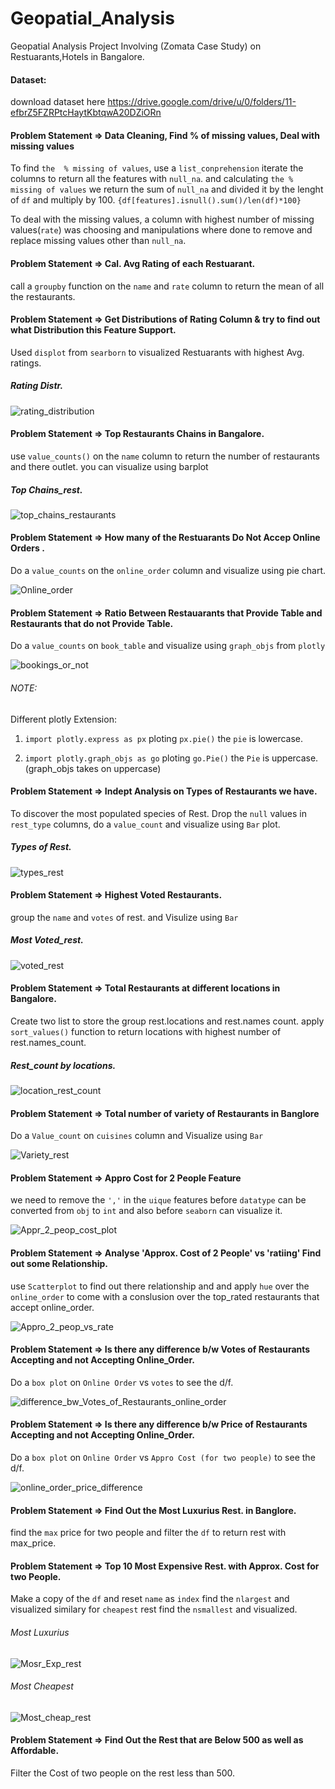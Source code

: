 # Geopatial_Analysis
Geopatial Analysis Project Involving (Zomata Case Study) on Restuarants,Hotels in Bangalore.

#### Dataset:
download dataset here https://drive.google.com/drive/u/0/folders/11-efbrZ5FZRPtcHaytKbtqwA20DZiORn 

#### Problem Statement => Data Cleaning, Find % of missing values, Deal with missing values

To find `the  % missing of values`, use a `list_conprehension` iterate the columns to return all the features with `null_na`. and calculating `the % missing of values` we return the sum of `null_na` and divided it by the lenght of `df` and multiply by 100. `{df[features].isnull().sum()/len(df)*100}` 

To deal with the missing values, a column with highest number of  missing values(`rate`) was choosing and manipulations where done to remove and replace missing values other than `null_na`. 

#### Problem Statement => Cal. Avg Rating of each Restuarant.

call a `groupby` function on the `name` and `rate` column to return the mean of  all the restaurants.

#### Problem Statement =>  Get Distributions of Rating Column & try to find out what Distribution this Feature Support.

Used `displot` from `searborn` to visualized Restuarants with highest Avg. ratings.

##### Rating Distr.
![rating_distribution](https://user-images.githubusercontent.com/42388234/159532175-54b2e7fa-eacf-4553-a878-0bb868543b9f.png)

#### Problem Statement =>  Top Restaurants Chains in Bangalore. 

use `value_counts()` on the `name` column to return the number of restaurants and there outlet. you can visualize using barplot 

##### Top Chains_rest.
![top_chains_restaurants](https://user-images.githubusercontent.com/42388234/159532476-9b5b4298-a19a-4c0f-adfe-52d0aaf120d3.png)


#### Problem Statement =>  How many of the Restuarants Do Not  Accep Online Orders . 
Do a `value_counts` on the `online_order` column  and visualize using pie chart.

![Online_order](https://user-images.githubusercontent.com/42388234/159532897-178495e6-ed06-4319-a750-bfb9fbaa3a7c.png)


####  Problem Statement =>   Ratio Between Restauarants that Provide Table and Restaurants that do not Provide Table.

Do a `value_counts` on `book_table` and visualize using `graph_objs` from `plotly`

![bookings_or_not](https://user-images.githubusercontent.com/42388234/159533186-f5a2c69d-da23-4f84-88d7-96e2f8124d00.png)


###### NOTE:

Different plotly Extension: 

1. `import plotly.express as px` ploting `px.pie()` the `pie` is lowercase.

2.  `import plotly.graph_objs as go` ploting `go.Pie()` the `Pie` is uppercase. (graph_objs takes on uppercase)


####  Problem Statement =>  Indept  Analysis on Types of Restaurants we have.

To discover the most populated species of Rest. Drop the `null` values in `rest_type` columns, do a `value_count` and visualize using `Bar` plot. 

##### Types of Rest.
![types_rest](https://user-images.githubusercontent.com/42388234/159533426-562a47cd-38f6-4c04-8797-76fb48a173a6.png)

#### Problem Statement => Highest Voted Restaurants.

group the `name` and `votes` of rest. and Visulize using `Bar`

##### Most Voted_rest.
![voted_rest](https://user-images.githubusercontent.com/42388234/159533758-4376a84e-629e-47e8-a362-06857015eece.png)

#### Problem Statement => Total Restaurants at different locations in Bangalore.

Create two list to store the group rest.locations and rest.names count. apply `sort_values()` function to return locations with highest number of rest.names_count.

##### Rest_count by locations.

![location_rest_count](https://user-images.githubusercontent.com/42388234/159534101-3fb30ff7-46dc-4835-bdfa-a1d8973394de.png)

#### Problem Statement =>  Total number of variety of Restaurants in Banglore

Do a `Value_count` on `cuisines` column and Visualize using `Bar`

![Variety_rest](https://user-images.githubusercontent.com/42388234/160211910-c6b57640-c205-42e7-b64d-29ef9e47299f.png)


#### Problem Statement => Appro Cost for 2 People Feature

we need to remove the `','` in the `uique` features before `datatype` can be  converted from `obj` to `int` and also before `seaborn` can visualize it.

![Appr_2_peop_cost_plot](https://user-images.githubusercontent.com/42388234/160211992-0f867d7a-21b2-4a02-99ad-1a4641cc246e.png)


#### Problem Statement =>  Analyse  'Approx. Cost  of 2 People' vs 'ratiing' Find out some Relationship.

use `Scatterplot` to find out there relationship and and apply `hue` over the `online_order` to come with a conslusion 
over the top_rated restaurants that accept online_order.

![Appro_2_peop_vs_rate](https://user-images.githubusercontent.com/42388234/160212076-c3fb93c0-76d7-4af9-afb5-103d69aad1c9.png)

#### Problem Statement => Is there any difference b/w Votes of Restaurants Accepting and not  Accepting Online_Order.

Do a `box plot`  on `Online Order` vs `votes` to see the d/f. 

![difference_bw_Votes_of_Restaurants_online_order](https://user-images.githubusercontent.com/42388234/160212198-5fbfc05a-5474-40cd-a9d9-5257482f15dc.png)


#### Problem Statement => Is there any difference b/w Price of Restaurants Accepting and not  Accepting Online_Order.

Do a `box plot`  on `Online Order` vs `Appro Cost (for two people)` to see the d/f. 

![online_order_price_difference](https://user-images.githubusercontent.com/42388234/160212299-be375adb-ece1-41ba-94bb-74fc0476f199.png)

#### Problem Statement => Find Out the Most Luxurius Rest. in Banglore.

find the `max` price for two people and filter the `df` to return rest with max_price.

#### Problem Statement => Top 10 Most Expensive  Rest. with  Approx. Cost for two People.

Make a copy of the `df` and reset `name` as `index` find the `nlargest` and visualized similary for `cheapest` rest find the `nsmallest` and visualized.

###### Most Luxurius
![Mosr_Exp_rest](https://user-images.githubusercontent.com/42388234/160212439-577b8691-0d86-409d-95d0-a3722e2f2924.png)

###### Most Cheapest
![Most_cheap_rest](https://user-images.githubusercontent.com/42388234/160212550-fb4bad7f-bc47-477a-9ef8-cbb71a991800.png)


#### Problem Statement => Find Out the Rest that are Below 500 as well as Affordable.

Filter the Cost of two people on the rest less than 500. 












